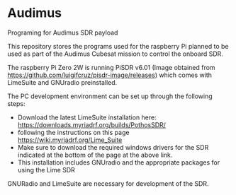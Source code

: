 # Audimus
Programing for Audimus SDR payload


This repository stores the programs used for the raspberry Pi planned to be used as part of the Audimus Cubesat mission to control the onboard SDR.

The raspberry Pi Zero 2W is running PiSDR v6.01 (Image obtained from https://github.com/luigifcruz/pisdr-image/releases) which comes with LimeSuite and GNUradio preinstalled.



The PC development environment can be set up through the following steps:

- Download the latest LimeSuite installation here: https://downloads.myriadrf.org/builds/PothosSDR/ 
- following the instructions on this page https://wiki.myriadrf.org/Lime_Suite
- Make sure to download the required windows drivers for the SDR indicated at the bottom of the page at the above link.
- This installation includes GNUradio and the appropriate packages for using the Lime SDR


GNURadio and LimeSuite are necessary for development of the SDR.


